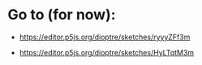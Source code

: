 # Go to (for now):

* https://editor.p5js.org/dioptre/sketches/ryyyZFf3m

* https://editor.p5js.org/dioptre/sketches/HyLTqtM3m

